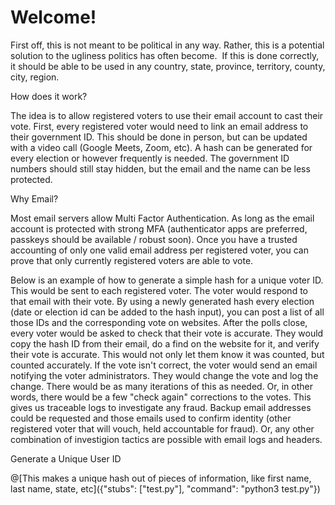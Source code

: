 # Welcome!

First off, this is not meant to be political in any way. Rather, this is a potential solution to the ugliness politics has often become. 
If this is done correctly, it should be able to be used in any country, state, province, territory, county, city, region. 

How does it work?

The idea is to allow registered voters to use their email account to cast their vote. First, every registered voter would need to link an email address 
to their government ID. This should be done in person, but can be updated with a video call (Google Meets, Zoom, etc). A hash can be generated for every 
election or however frequently is needed. The government ID numbers should still stay hidden, but the email and the name can be less protected.

Why Email?

Most email servers allow Multi Factor Authentication. As long as the email account is protected with strong MFA (authenticator apps are preferred, passkeys should be available / robust soon).
Once you have a trusted accounting of only one valid email address per registered voter, you can prove that only currently registered voters are able to vote. 

Below is an example of how to generate a simple hash for a unique voter ID. This would be sent to each registered voter. The voter would respond to that email with their
vote. By using a newly generated hash every election (date or election id can be added to the hash input), you can post a list of all those IDs and the corresponding
vote on websites. After the polls close, every voter would be asked to check that their vote is accurate. They would copy the hash ID from their email, do a find
on the website for it, and verify their vote is accurate. This would not only let them know it was counted, but counted accurately. If the vote isn't correct, the
voter would send an email notifying the voter administrators. They would change the vote and log the change. There would be as many iterations of this as needed.
Or, in other words, there would be a few "check again" corrections to the votes. This gives us traceable logs to investigate any fraud. Backup email addresses could 
be requested and those emails used to confirm identity (other registered voter that will vouch, held accountable for fraud). Or, any other combination of investigion
tactics are possible with email logs and headers.

Generate a Unique User ID

@[This makes a unique hash out of pieces of information, like first name, last name, state, etc]({"stubs": ["test.py"], "command": "python3 test.py"})

